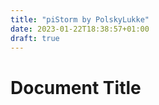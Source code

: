 ```yaml
---
title: "piStorm by PolskyLukke"
date: 2023-01-22T18:38:57+01:00
draft: true
---
```


# Document Title

